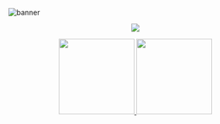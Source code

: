 
![banner](https://user-images.githubusercontent.com/86687715/193377775-0410e1ab-e77b-4300-a189-99d0c79cd420.png)




<p align="center">
  <a href="https://skillicons.dev">
    <img src="https://skillicons.dev/icons?i=git,html,css,javascript,nodejs" />
  </a>
</p>

  
  
   
   
  
 
  
<div align="center">
  <a href="https://github.com/Rodr1goTavares">
    <img height="150em" src="https://github-readme-stats.vercel.app/api?username=Rodr1goTavares&count_private=true&include_all_commits=false&show_icons=true&theme=chartreuse-dark&hide_border=false&show_owner=true"/>
    <img height="150em" src="https://github-readme-stats.vercel.app/api/top-langs/?username=Rodr1goTavares&theme=chartreuse-dark&hide_border=false&&layout=compact"/>
  </a>
</div>
  
  











  
  
  
  










